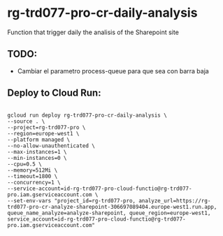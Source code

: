 # rg-trd077-pro-cr-daily-analysis
Function that trigger daily the analisis of the Sharepoint site

## TODO:
- Cambiar el parametro process-queue para que sea con barra baja

## Deploy to Cloud Run:
```

gcloud run deploy rg-trd077-pro-cr-daily-analysis \
--source . \
--project=rg-trd077-pro \
--region=europe-west1 \
--platform managed \
--no-allow-unauthenticated \
--max-instances=1 \
--min-instances=0 \
--cpu=0.5 \
--memory=512Mi \
--timeout=1800 \
--concurrency=1 \
--service-account=id-rg-trd077-pro-cloud-functio@rg-trd077-pro.iam.gserviceaccount.com \
--set-env-vars "project_id=rg-trd077-pro, analyze_url=https://rg-trd077-pro-cr-analyze-sharepoint-306697089404.europe-west1.run.app, queue_name_analyze=analyze-sharepoint, queue_region=europe-west1, service_account=id-rg-trd077-pro-cloud-functio@rg-trd077-pro.iam.gserviceaccount.com"

```